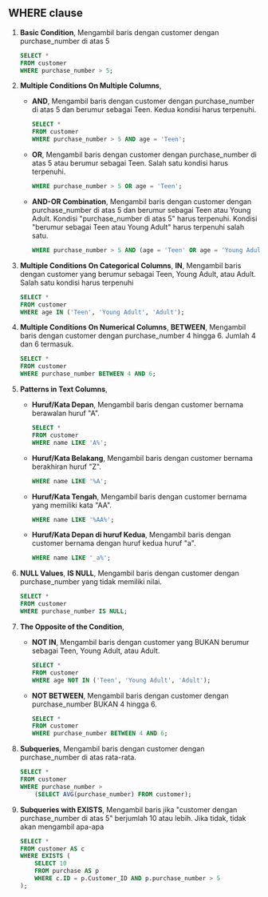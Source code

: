 ## WHERE clause

1. **Basic Condition**, Mengambil baris dengan customer dengan purchase_number di atas 5
    ```sql
    SELECT * 
    FROM customer
    WHERE purchase_number > 5;
    ```

2. **Multiple Conditions On Multiple Columns**,

    *   **AND**, Mengambil baris dengan customer dengan purchase_number di atas 5 dan berumur sebagai Teen. Kedua kondisi harus terpenuhi.
        ```sql
        SELECT * 
        FROM customer
        WHERE purchase_number > 5 AND age = 'Teen';
        ```

    *   **OR**, Mengambil baris dengan customer dengan purchase_number di atas 5 atau berumur sebagai Teen. Salah satu kondisi harus terpenuhi.
        ```sql
        WHERE purchase_number > 5 OR age = 'Teen';
        ```

    *   **AND-OR Combination**, Mengambil baris dengan customer dengan purchase_number di atas 5 dan berumur sebagai Teen atau Young Adult. Kondisi "purchase_number di atas 5" harus terpenuhi. Kondisi "berumur sebagai Teen atau Young Adult" harus terpenuhi salah satu.
        ```sql
        WHERE purchase_number > 5 AND (age = 'Teen' OR age = 'Young Adult');
        ```

3. **Multiple Conditions On Categorical Columns**, **IN**, Mengambil baris dengan customer yang berumur sebagai Teen, Young Adult, atau Adult. Salah satu kondisi harus terpenuhi
    ```sql
    SELECT * 
    FROM customer
    WHERE age IN ('Teen', 'Young Adult', 'Adult');
    ```

4. **Multiple Conditions On Numerical Columns**, **BETWEEN**, Mengambil baris dengan customer dengan purchase_number 4 hingga 6. Jumlah 4 dan 6 termasuk.
    ```sql
    SELECT * 
    FROM customer
    WHERE purchase_number BETWEEN 4 AND 6;
    ```

5. **Patterns in Text Columns**,

    *   **Huruf/Kata Depan**, Mengambil baris dengan customer bernama berawalan huruf "A".
        ```sql
        SELECT * 
        FROM customer
        WHERE name LIKE 'A%';
        ```
    *   **Huruf/Kata Belakang**, Mengambil baris dengan customer bernama berakhiran huruf "Z".
        ```sql
        WHERE name LIKE '%A';
        ```
    *   **Huruf/Kata Tengah**, Mengambil baris dengan customer bernama yang memiliki kata "AA".
        ```sql
        WHERE name LIKE '%AA%';
        ```
    *   **Huruf/Kata Depan di huruf Kedua**, Mengambil baris dengan customer bernama dengan huruf kedua huruf "a".
        ```sql
        WHERE name LIKE '_a%';
        ```

6. **NULL Values**, **IS NULL**, Mengambil baris dengan customer dengan purchase_number yang tidak memiliki nilai.
    ```sql
    SELECT * 
    FROM customer
    WHERE purchase_number IS NULL;
    ```

7. **The Opposite of the Condition**,

    *   **NOT IN**, Mengambil baris dengan customer yang BUKAN berumur sebagai Teen, Young Adult, atau Adult.
        ```sql
        SELECT * 
        FROM customer
        WHERE age NOT IN ('Teen', 'Young Adult', 'Adult');
        ```
    *   **NOT BETWEEN**, Mengambil baris dengan customer dengan purchase_number BUKAN 4 hingga 6.
        ```sql
        SELECT * 
        FROM customer
        WHERE purchase_number BETWEEN 4 AND 6;
        ```

8. **Subqueries**, Mengambil baris dengan customer dengan purchase_number di atas rata-rata.
    ```sql
    SELECT * 
    FROM customer
    WHERE purchase_number >
        (SELECT AVG(purchase_number) FROM customer);
    ```

9. **Subqueries with EXISTS**, Mengambil baris jika "customer dengan purchase_number di atas 5" berjumlah 10 atau lebih. Jika tidak, tidak akan mengambil apa-apa
    ```sql
    SELECT * 
    FROM customer AS c
    WHERE EXISTS (
        SELECT 10
        FROM purchase AS p
        WHERE c.ID = p.Customer_ID AND p.purchase_number > 5
    );
